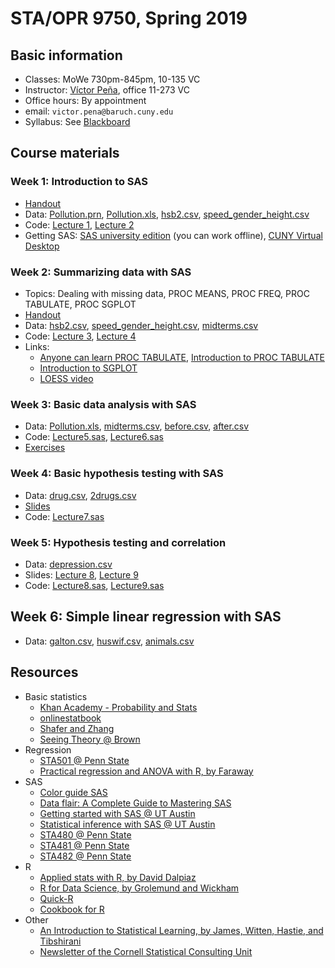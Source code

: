 # STA/OPR 9750, Spring 2019

## Basic information
* Classes: MoWe 730pm-845pm, 10-135 VC
* Instructor: [Víctor Peña](http://vicpena.github.io/), office 11-273 VC
* Office hours: By appointment
* email: ``victor.pena@baruch.cuny.edu``
* Syllabus: See [Blackboard](https://bbhosted.cuny.edu/)

## Course materials

### Week 1: Introduction to SAS

* [Handout](http:/VicPena.github.io/sta9750/spring19/SASintro.pdf)
* Data: [Pollution.prn](http:/VicPena.github.io/sta9750/spring19/Pollution.prn), [Pollution.xls](http:/VicPena.github.io/sta9750/spring19/Pollution.xls), [hsb2.csv](http:/VicPena.github.io/sta9750/spring19/hsb2.csv), [speed_gender_height.csv](http:/VicPena.github.io/sta9750/spring19/speed_gender_height.csv)
* Code: [Lecture 1](http:/VicPena.github.io/sta9750/spring19/input.sas), [Lecture 2](http:/VicPena.github.io/sta9750/spring19/Lecture2.sas)
* Getting SAS: [SAS university edition](https://www.sas.com/en_us/software/university-edition.html) (you can work offline), [CUNY Virtual Desktop](http://www2.cuny.edu/about/administration/offices/cis/virtual-desktop/)

### Week 2: Summarizing data with SAS

* Topics: Dealing with missing data, PROC MEANS, PROC FREQ, PROC TABULATE, PROC SGPLOT
* [Handout](http:/VicPena.github.io/sta9750/spring19/SASsummaries.pdf)
* Data: [hsb2.csv](http:/VicPena.github.io/sta9750/spring19/hsb2.csv), [speed_gender_height.csv](http:/VicPena.github.io/sta9750/spring19/speed_gender_height.csv), [midterms.csv](http://VicPena.github.io/sta9750/fall18/midterms.csv)
* Code: [Lecture 3](http:/VicPena.github.io/sta9750/spring19/Lecture3.sas), [Lecture 4](http:/VicPena.github.io/sta9750/spring19/Lecture4.sas)
* Links:
  - [Anyone can learn PROC TABULATE](https://support.sas.com/resources/papers/proceedings/proceedings/sugi27/p060-27.pdf), [Introduction to PROC TABULATE](https://www.lexjansen.com/nesug/nesug06/dm/da05.pdf)
  - [Introduction to SGPLOT](https://susanslaughter.files.wordpress.com/2014/08/fp_47.pdf)
  - [LOESS video](http://www.youtube.com/watch?v=Vf7oJ6z2LCc)

### Week 3: Basic data analysis with SAS

* Data: [Pollution.xls](http:/VicPena.github.io/sta9750/spring19/Pollution.xls), [midterms.csv](http://VicPena.github.io/sta9750/fall18/midterms.csv), [before.csv](http:/VicPena.github.io/sta9750/spring19/before.csv), [after.csv](http:/VicPena.github.io/sta9750/spring19/after.csv)
* Code: [Lecture5.sas](http:/VicPena.github.io/sta9750/spring19/Lecture5.sas), [Lecture6.sas](http:/VicPena.github.io/sta9750/spring19/Lecture6.sas)
* [Exercises](http:/VicPena.github.io/sta9750/spring19/SASexercises1.pdf)

### Week 4: Basic hypothesis testing with SAS

* Data: [drug.csv](http:/VicPena.github.io/sta9750/spring19/drug.csv), [2drugs.csv](http:/VicPena.github.io/sta9750/spring19/2drugs.csv)
* [Slides](http:/VicPena.github.io/sta9750/spring19/hyptests.html)
* Code: [Lecture7.sas](http:/VicPena.github.io/sta9750/spring19/Lecture7.sas)

### Week 5: Hypothesis testing and correlation

* Data: [depression.csv](http://vicpena.github.io/sta9750/fall18/depression.csv)
* Slides: [Lecture 8](http://vicpena.github.io/sta9750/spring19/Lecture8.pdf), [Lecture 9](http://vicpena.github.io/sta9750/spring19/Lecture9.pdf)
* Code: [Lecture8.sas](http:/VicPena.github.io/sta9750/spring19/Lecture8.sas), [Lecture9.sas](http:/VicPena.github.io/sta9750/spring19/Lecture9.sas)

## Week 6: Simple linear regression with SAS

* Data: [galton.csv](http://vicpena.github.io/sta9750/spring19/galton.csv), [huswif.csv](http://vicpena.github.io/sta9750/fall18/huswif.csv), [animals.csv](http://vicpena.github.io/sta9750/fall18/Animals.csv)

## Resources

* Basic statistics
  - [Khan Academy - Probability and Stats](https://www.khanacademy.org/math/statistics-probability)
  - [onlinestatbook](http://onlinestatbook.com/)
  - [Shafer and Zhang](https://stats.libretexts.org/Textbook_Maps/Introductory_Statistics/Book%3A_Introductory_Statistics_(Shafer_and_Zhang))
  - [Seeing Theory @ Brown](https://seeing-theory.brown.edu/index.html#firstPage)
* Regression
  - [STA501 @ Penn State](https://onlinecourses.science.psu.edu/stat501/node/2/)
  - [Practical regression and ANOVA with R, by Faraway](https://cran.r-project.org/doc/contrib/Faraway-PRA.pdf)
* SAS
  - [Color guide SAS](https://support.sas.com/content/dam/SAS/support/en/books/pro-template-made-easy-a-guide-for-sas-users/62007_Appendix.pdf)
  - [Data flair: A Complete Guide to Mastering SAS](https://data-flair.training/blogs/sas-tutorials-home/)
  - [Getting started with SAS @ UT Austin](https://stat.utexas.edu/images/SSC/documents/SoftwareTutorials/SAS_GettingStarted.pdf)
  - [Statistical inference with SAS @ UT Austin](https://stat.utexas.edu/images/SSC/documents/SoftwareTutorials/SAS_InferentialStats.pdf)
  - [STA480 @ Penn State](https://onlinecourses.science.psu.edu/stat480/)
  - [STA481 @ Penn State](https://onlinecourses.science.psu.edu/stat481/)
  - [STA482 @ Penn State](https://onlinecourses.science.psu.edu/stat482/)
* R
  - [Applied stats with R, by David Dalpiaz](https://daviddalpiaz.github.io/appliedstats/)
  - [R for Data Science, by Grolemund and Wickham](http://r4ds.had.co.nz/)
  - [Quick-R](https://www.statmethods.net/index.html)
  - [Cookbook for R](http://www.cookbook-r.com/)
* Other 
  - [An Introduction to Statistical Learning, by James, Witten, Hastie, and Tibshirani](http://www-bcf.usc.edu/~gareth/ISL/)
  - [Newsletter of the Cornell Statistical Consulting Unit](https://www.cscu.cornell.edu/news/archive.php)
